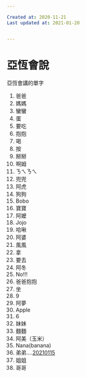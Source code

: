 ```yaml
---

Created at: 2020-11-21
Last updated at: 2021-01-20


---
```


# 亞恆會說


亞恆會講的單字

1. 爸爸
2. 媽媽
3. 蠻蠻
4. 蛋
5. 要吃
6. 抱抱
7. 喝
8. 按
9. 掰掰
10. 啊姆
11. ㄋㄟㄋㄟ
12. 兜兜
13. 阿虎
14. 狗狗
15. Bobo
16. 寶寶
17. 阿嬤
18. Jojo
19. 哈啾
20. 阿婆
21. 風風
22. 拿
23. 要去
24. 阿冬
25. No!!!
26. 爸爸抱抱
27. 坐
28. 9
29. 阿夢
30. Apple
31. 6
32. 妹妹
33. 麵麵
34. 阿美（玉米）
35. Nana(banana)
36. 弟弟....[20210115](tel:+88620210115)
37. 姐姐
38. 哥哥

